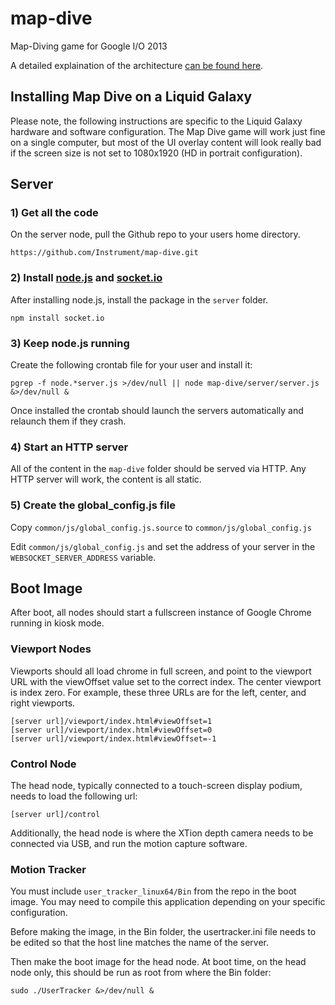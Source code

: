 map-dive
========

Map-Diving game for Google I/O 2013

A detailed explaination of the architecture [can be found here](https://github.com/Instrument/map-dive/blob/master/docs/architecture.md "Architecture"). 


Installing Map Dive on a Liquid Galaxy
--------------------------------------

Please note, the following instructions are specific to the Liquid Galaxy hardware and software configuration.  The Map Dive game will work just fine on a single computer, but most of the UI overlay content will look really bad if the screen size is not set to 1080x1920 (HD in portrait configuration).


Server
------

### 1) Get all the code

On the server node, pull the Github repo to your users home directory.

`https://github.com/Instrument/map-dive.git `


### 2) Install [node.js](http://nodejs.org/ "node.js") and [socket.io](http://socket.io// "socket.io")

After installing node.js, install the  package in the `server` folder.

	npm install socket.io


### 3) Keep node.js running

Create the following crontab file for your user and install it:

`pgrep -f node.*server.js >/dev/null || node map-dive/server/server.js &>/dev/null &`

Once installed the crontab should launch the servers automatically and relaunch them if they crash.


### 4) Start an HTTP server

All of the content in the `map-dive` folder should be served via HTTP.  Any HTTP server will work, the content is all static.


### 5) Create the global_config.js file

Copy `common/js/global_config.js.source` to `common/js/global_config.js`

Edit `common/js/global_config.js` and set the address of your server in the `WEBSOCKET_SERVER_ADDRESS` variable.


Boot Image
----------

After boot, all nodes should start a fullscreen instance of Google Chrome running in kiosk mode.


### Viewport Nodes

Viewports should all load chrome in full screen, and point to the viewport URL with the viewOffset value set to the correct index.  The center viewport is index zero.  For example, these three URLs are for the left, center, and right viewports.

	[server url]/viewport/index.html#viewOffset=1
	[server url]/viewport/index.html#viewOffset=0
	[server url]/viewport/index.html#viewOffset=-1


### Control Node

The head node, typically connected to a touch-screen display podium, needs to load the following url: 

	[server url]/control


Additionally, the head node is where the XTion depth camera needs to be connected via USB, and run the motion capture software.


### Motion Tracker

You must include `user_tracker_linux64/Bin` from the repo in the boot image.  You may need to compile this application depending on your specific configuration.

Before making the image, in the Bin folder, the usertracker.ini file needs to be edited so that the host line matches the name of the server.

Then make the boot image for the head node. At boot time, on the head node only, this should be run as root from where the Bin folder:

`sudo ./UserTracker &>/dev/null &`